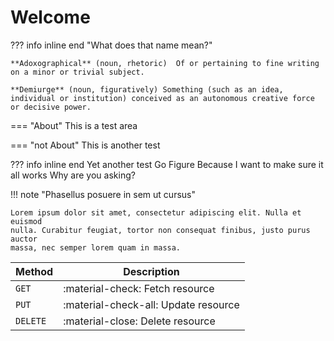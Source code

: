 # Welcome

??? info inline end "What does that name mean?"
    
    **Adoxographical** (noun, rhetoric)  Of or pertaining to fine writing on a minor or trivial subject.

    **Demiurge** (noun, figuratively) Something (such as an idea, individual or institution) conceived as an autonomous creative force or decisive power.
        
=== "About"
    This is a test area

=== "not About"
    This is another test

??? info inline end
    Yet another test
    Go Figure
    Because I want to make sure it all works
    Why are you asking?

!!! note "Phasellus posuere in sem ut cursus"

    Lorem ipsum dolor sit amet, consectetur adipiscing elit. Nulla et euismod
    nulla. Curabitur feugiat, tortor non consequat finibus, justo purus auctor
    massa, nec semper lorem quam in massa.

| Method      | Description                          |
| ----------- | ------------------------------------ |
| `GET`       | :material-check:     Fetch resource  |
| `PUT`       | :material-check-all: Update resource |
| `DELETE`    | :material-close:     Delete resource |

